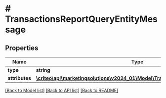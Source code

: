 # # TransactionsReportQueryEntityMessage

## Properties

Name | Type | Description | Notes
------------ | ------------- | ------------- | -------------
**type** | **string** |  |
**attributes** | [**\criteo\api\marketingsolutions\v2024_01\Model\TransactionsReportQueryMessage**](TransactionsReportQueryMessage.md) |  |

[[Back to Model list]](../../README.md#models) [[Back to API list]](../../README.md#endpoints) [[Back to README]](../../README.md)
